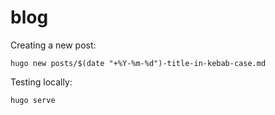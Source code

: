# blog

Creating a new post:

```shell
hugo new posts/$(date "+%Y-%m-%d")-title-in-kebab-case.md
```

Testing locally:

```shel
hugo serve
```
